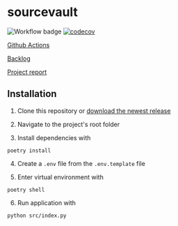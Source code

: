 # sourcevault

![Workflow badge](https://github.com/Yytsi/sourcevault/workflows/CI/badge.svg)
[![codecov](https://codecov.io/gh/Yytsi/sourcevault/graph/badge.svg?token=2QSRCPDGGL)](https://codecov.io/gh/Yytsi/sourcevault)  

[Github Actions](https://github.com/Yytsi/sourcevault/actions)

[Backlog](https://docs.google.com/spreadsheets/d/1Kn8T_J5zpqmHX5HLiwrYFkmAaxSycxQrstnDQTh-bX0/edit#gid=427790378)

[Project report](https://docs.google.com/document/d/1hg1qGdubuWRNK4Pc0Bq5i8aquXfQrKJ10svzgk8NHvM/edit)

## Installation

1. Clone this repository or [download the newest release](https://github.com/Yytsi/sourcevault/releases)  

2. Navigate to the project's root folder   

3. Install dependencies with  
```
poetry install
```

4. Create a `.env` file from the `.env.template` file

5. Enter virtual environment with
```
poetry shell
```

6. Run application with  
```
python src/index.py
```
